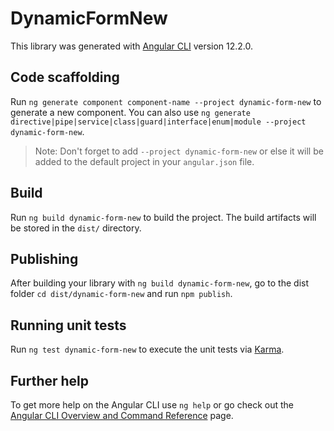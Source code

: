 # DynamicFormNew

This library was generated with [Angular CLI](https://github.com/angular/angular-cli) version 12.2.0.

## Code scaffolding

Run `ng generate component component-name --project dynamic-form-new` to generate a new component. You can also use `ng generate directive|pipe|service|class|guard|interface|enum|module --project dynamic-form-new`.
> Note: Don't forget to add `--project dynamic-form-new` or else it will be added to the default project in your `angular.json` file. 

## Build

Run `ng build dynamic-form-new` to build the project. The build artifacts will be stored in the `dist/` directory.

## Publishing

After building your library with `ng build dynamic-form-new`, go to the dist folder `cd dist/dynamic-form-new` and run `npm publish`.

## Running unit tests

Run `ng test dynamic-form-new` to execute the unit tests via [Karma](https://karma-runner.github.io).

## Further help

To get more help on the Angular CLI use `ng help` or go check out the [Angular CLI Overview and Command Reference](https://angular.io/cli) page.
